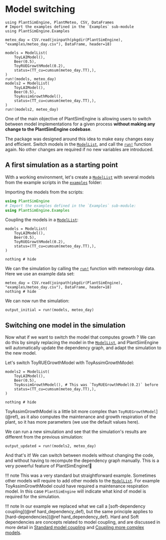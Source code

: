 # Model switching

```@setup usepkg
using PlantSimEngine, PlantMeteo, CSV, DataFrames
# Import the examples defined in the `Examples` sub-module
using PlantSimEngine.Examples

meteo_day = CSV.read(joinpath(pkgdir(PlantSimEngine), "examples/meteo_day.csv"), DataFrame, header=18)
 
models = ModelList(
    ToyLAIModel(),
    Beer(0.5),
    ToyRUEGrowthModel(0.2),
    status=(TT_cu=cumsum(meteo_day.TT),),
)
run!(models, meteo_day)
models2 = ModelList(
    ToyLAIModel(),
    Beer(0.5),
    ToyAssimGrowthModel(),
    status=(TT_cu=cumsum(meteo_day.TT),),
)
run!(models2, meteo_day)
```

One of the main objective of PlantSimEngine is allowing users to switch between model implementations for a given process **without making any change to the PlantSimEngine codebase**.

The package was designed around this idea to make easy changes easy and efficient. Switch models in the [`ModelList`](@ref), and call the [`run!`](@ref) function again. No other changes are required if no new variables are introduced.

## A first simulation as a starting point

With a working environment, let's create a [`ModelList`](@ref) with several models from the example scripts in the [`examples`](https://github.com/VirtualPlantLab/PlantSimEngine.jl/blob/master/examples/) folder:

Importing the models from the scripts:

```julia
using PlantSimEngine
# Import the examples defined in the `Examples` sub-module:
using PlantSimEngine.Examples
```

Coupling the models in a [`ModelList`](@ref):

```@example usepkg
models = ModelList(
    ToyLAIModel(),
    Beer(0.5),
    ToyRUEGrowthModel(0.2),
    status=(TT_cu=cumsum(meteo_day.TT),),
)

nothing # hide
```

We can the simulation by calling the [`run!`](@ref) function with meteorology data. Here we use an example data set:

```@example usepkg
meteo_day = CSV.read(joinpath(pkgdir(PlantSimEngine), "examples/meteo_day.csv"), DataFrame, header=18)
nothing # hide
```

We can now run the simulation:

```@example usepkg
output_initial = run!(models, meteo_day)
```

## Switching one model in the simulation

Now what if we want to switch the model that computes growth ? We can do this by simply replacing the model in the [`ModelList`](@ref), and PlantSimEngine will automatically update the dependency graph, and adapt the simulation to the new model.

Let's switch ToyRUEGrowthModel with ToyAssimGrowthModel:

```@example usepkg
models2 = ModelList(
    ToyLAIModel(),
    Beer(0.5),
    ToyAssimGrowthModel(), # This was `ToyRUEGrowthModel(0.2)` before
    status=(TT_cu=cumsum(meteo_day.TT),),
)

nothing # hide
```

ToyAssimGrowthModel is a little bit more complex than `ToyRUEGrowthModel`](@ref), as it also computes the maintenance and growth respiration of the plant, so it has more parameters (we use the default values here). 

We can run a new simulation and see that the simulation's results are different from the previous simulation:

```@example usepkg
output_updated = run!(models2, meteo_day)
```

And that's it! We can switch between models without changing the code, and without having to recompute the dependency graph manually. This is a very powerful feature of PlantSimEngine!💪

!!! note
    This was a very standard but straightforward example. Sometimes other models will require to add other models to the [`ModelList`](@ref). For example ToyAssimGrowthModel could have required a maintenance respiration model. In this case `PlantSimEngine` will indicate what kind of model is required for the simulation.

!!! note
    In our example we replaced what we call a [soft-dependency coupling](@ref hard_dependency_def), but the same principle applies to [hard-dependencies](@ref hard_dependency_def). Hard and Soft dependencies are concepts related to model coupling, and are discussed in more detail in [Standard model coupling](@ref) and [Coupling more complex models](@ref).

